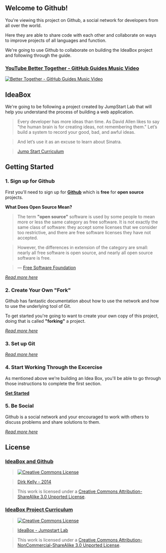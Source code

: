## Welcome to Github!

You're viewing this project on Github, a social network for developers from all over the world.

Here they are able to share code with each other and collaborate on ways to improve projects
of all languages and function.

We're going to use Github to collaborate on building the IdeaBox project and following through the guide.

### [YouTube Better Together - GitHub Guides Music Video](http://www.youtube.com/watch?v=qT90jZP58jM)

[![Better Together - GitHub Guides Music Video](http://img.youtube.com/vi/qT90jZP58jM/0.jpg)](http://www.youtube.com/watch?v=qT90jZP58jM)

## IdeaBox

We're going to be following a project created by JumpStart Lab that will help you understand the process of building a web application.

> Every developer has more ideas than time. As David Allen likes to say "the human brain is for creating ideas, not remembering them." Let’s build a system to record your good, bad, and awful ideas.

> And let’s use it as an excuse to learn about Sinatra.

> [Jump Start Curriculum](http://tutorials.jumpstartlab.com/projects/idea_box.html)

## Getting Started

### 1. Sign up for Github

First you'll need to sign up for [**Github**](github.com/signup) which is **free** for **open source** projects.

**What Does Open Source Mean?**

> The term **"open source"** software is used by some people to mean more or less the same category as free software. 
> It is not exactly the same class of software: they accept some licenses that we consider too restrictive, 
> and there are free software licenses they have not accepted.

> However, the differences in extension of the category are small: nearly all free software is open source,
> and nearly all open source software is free.

> — [Free Software Foundation](https://www.gnu.org/philosophy/categories.html)

[_Read more here_](https://help.github.com/articles/signing-up-for-a-new-github-account)

### 2. Create Your Own "Fork"

Github has fantastic documentation about how to use the network and how to use the underlying tool of Git.

To get started you're going to want to create your own copy of this project, doing that is called **"forking"** a project.

[_Read more here_](https://help.github.com/articles/fork-a-repo)

### 3. Set up Git

[_Read more here_](https://help.github.com/articles/set-up-git)

### 4. Start Working Through the Excercise

As mentioned above we're building an Idea Box, you'll be able to go through those instructions to complete the first section.

[**Get Started**](http://tutorials.jumpstartlab.com/projects/idea_box.html#i0:-getting-started)

### 5. Be Social

Github is a social network and your encouraged to work with others to discuss problems and share solutions to them.

[_Read more here_](https://help.github.com/articles/be-social)

## License

### [IdeaBox and Github](github.com/dirkkelly/IdeaBox)

> [![Creative Commons License](http://i.creativecommons.org/l/by-sa/3.0/88x31.png)](http://creativecommons.org/licenses/by-sa/3.0/)

> [Dirk Kelly - 2014](http://tutorials.jumpstartlab.com/projects/idea_box.html)  

> This work is licensed under a [Creative Commons Attribution-ShareAlike 3.0 Unported License](http://creativecommons.org/licenses/by-sa/3.0/).

### [IdeaBox Project Curriculum](http://tutorials.jumpstartlab.com/projects/idea_box.html)

> [![Creative Commons License](http://i.creativecommons.org/l/by-nc-sa/3.0/88x31.png)](http://creativecommons.org/licenses/by-nc-sa/3.0/)  

> [IdeaBox - Jumpstart Lab](http://tutorials.jumpstartlab.com/projects/idea_box.html)  

> This work is licensed under a [Creative Commons Attribution-NonCommercial-ShareAlike 3.0 Unported License](http://creativecommons.org/licenses/by-nc-sa/3.0/).
